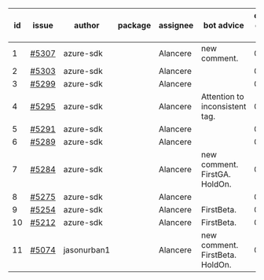 | id | issue | author | package | assignee | bot advice | created date of issue | target release date | date from target |
| ------ | ------ | ------ | ------ | ------ | ------ | ------ | ------ | :-----: |
| 1 | [#5307](https://github.com/Azure/sdk-release-request/issues/5307) | azure-sdk |  | Alancere | new comment. | 06-27 | 07-26 |  |
| 2 | [#5303](https://github.com/Azure/sdk-release-request/issues/5303) | azure-sdk |  | Alancere |  | 06-27 | 07-25 |  |
| 3 | [#5299](https://github.com/Azure/sdk-release-request/issues/5299) | azure-sdk |  | Alancere |  | 06-26 | 07-26 |  |
| 4 | [#5295](https://github.com/Azure/sdk-release-request/issues/5295) | azure-sdk |  | Alancere | Attention to inconsistent tag. | 06-25 | 07-26 |  |
| 5 | [#5291](https://github.com/Azure/sdk-release-request/issues/5291) | azure-sdk |  | Alancere |  | 06-25 | 07-25 |  |
| 6 | [#5289](https://github.com/Azure/sdk-release-request/issues/5289) | azure-sdk |  | Alancere |  | 06-25 | 07-25 |  |
| 7 | [#5284](https://github.com/Azure/sdk-release-request/issues/5284) | azure-sdk |  | Alancere | new comment. FirstGA. HoldOn. | 06-21 | 06-28 |  |
| 8 | [#5275](https://github.com/Azure/sdk-release-request/issues/5275) | azure-sdk |  | Alancere |  | 06-14 | 07-26 |  |
| 9 | [#5254](https://github.com/Azure/sdk-release-request/issues/5254) | azure-sdk |  | Alancere | FirstBeta. | 06-05 | 06-21 |  |
| 10 | [#5212](https://github.com/Azure/sdk-release-request/issues/5212) | azure-sdk |  | Alancere | FirstBeta. | 05-21 | 06-21 |  |
| 11 | [#5074](https://github.com/Azure/sdk-release-request/issues/5074) | jasonurban1 |  | Alancere | new comment. FirstBeta. HoldOn. | 03-22 | 05-24 |  |

